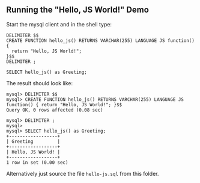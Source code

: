 ## Running the "Hello, JS World!" Demo

Start the mysql client and in the shell type:
```
DELIMITER $$
CREATE FUNCTION hello_js() RETURNS VARCHAR(255) LANGUAGE JS function() {
  return "Hello, JS World!";
}$$
DELIMITER ;

SELECT hello_js() as Greeting;
```
The result should look like:
```
mysql> DELIMITER $$
mysql> CREATE FUNCTION hello_js() RETURNS VARCHAR(255) LANGUAGE JS function() { return "Hello, JS World!"; }$$
Query OK, 0 rows affected (0.08 sec)

mysql> DELIMITER ;
mysql>
mysql> SELECT hello_js() as Greeting;
+------------------+
| Greeting         |
+------------------+
| Hello, JS World! |
+------------------+
1 row in set (0.00 sec)
```

Alternatively just source the file `hello-js.sql` from this folder.
